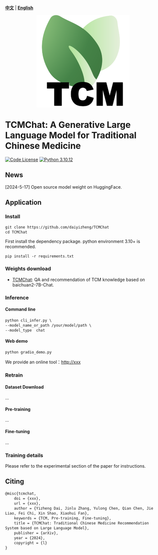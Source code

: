 [**中文**](./README_ZH.md) | [**English**](./README.md)

<p align="center" width="100%">
<a href="https://github.com/daiyizheng/TCMChat" target="_blank"><img src="assets/logo.png" alt="TCMChat" style="width: 25%; min-width: 300px; display: block; margin: auto;"></a>
</p>

# TCMChat: A Generative Large Language Model for Traditional Chinese Medicine

[![Code License](https://img.shields.io/badge/Code%20License-Apache_2.0-green.svg)](https://github.com/SCIR-HI/Huatuo-Llama-Med-Chinese/blob/main/LICENSE) [![Python 3.10.12](https://img.shields.io/badge/python-3.10.12-blue.svg)](https://www.python.org/downloads/release/python-390/)

## News

[2024-5-17] Open source model weight on HuggingFace.                 

## Application

### Install

```
git clone https://github.com/daiyizheng/TCMChat
cd TCMChat
```
First install the dependency package. python environment 3.10+ is recommended.

```
pip install -r requirements.txt
```

### Weights download

- [TCMChat](https://huggingface.co/daiyizheng/TCMChat): QA and recommendation of TCM knowledge based on baichuan2-7B-Chat.

### Inference

#### Command line

```
python cli_infer.py \
--model_name_or_path /your/model/path \
--model_type  chat
```

#### Web demo

```
python gradio_demo.py
```

We provide an online tool：[http://xxx](http://xxx)


### Retrain

#### Dataset Download

...

#### Pre-training

...

#### Fine-tuning

...

### Training details

Please refer to the experimental section of the paper for instructions.

## Citing 

```
@misc{tcmchat,
    doi = {xxx},
    url = {xxx},
    author = {Yizheng Dai, Jinlu Zhang, Yulong Chen, Qian Chen, Jie Liao, Fei Chi, Xin Shao, Xiaohui Fan},
    keywords = {TCM, Pre-training, Fine-tuning},
    title = {TCMChat: Traditional Chinese Medicine Recommendation System based on Large Language Model},
    publisher = {arXiv},
    year = {2024},
    copyright = {l}
}

```
